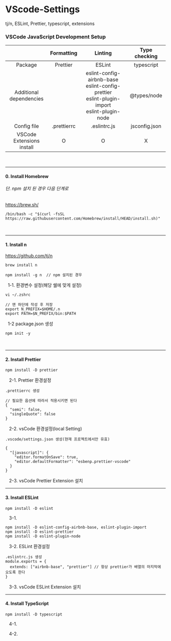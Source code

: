 # VScode-Settings
tj/n, ESLint, Prettier, typescript, extensions


### VSCode JavaScript Development Setup
||Formatting|Linting|Type checking|
|:----:|:-----:|:--------:|:-------:|
|Package|Prettier|ESLint|typescript|
|Additional <br> dependencies||eslint-config-airbnb-base <br> eslint-config-prettier <br> eslint-plugin-import <br> eslint-plugin-node |@types/node|
|Config file|.prettierrc|.eslintrc.js|jsconfig.json|
|VSCode<br>Extensions install|O|O|X|
<br>

------------
#### 0. Install Homebrew
###### 단. npm 설치 된 경우 다음 단계로
https://brew.sh/
```
/bin/bash -c "$(curl -fsSL https://raw.githubusercontent.com/Homebrew/install/HEAD/install.sh)"
```
<br>

------------
#### 1. Install n
https://github.com/tj/n
```
brew install n
```
```
npm install -g n  // npm 설치된 경우
```
&nbsp;&nbsp;1-1. 환경변수 설정(해당 쉘에 맞게 설정)
```
vi ~/.zshrc

// 맨 하단에 작성 후 저장
export N_PREFIX=$HOME/.n
export PATH=$N_PREFIX/bin:$PATH
```
&nbsp;&nbsp;1-2 package.json 생성
```
npm init -y
```
<br>

--------------
#### 2. Install Prettier
```
npm install -D prettier
```
&nbsp;&nbsp; 2-1. Prettier 환경설정
```
.prettierrc 생성

// 필요한 옵션에 따라서 적용시키면 된다
{
  "semi": false,
  "singleQuote": false
}
```
&nbsp;&nbsp; 2-2. vsCode 환경설정(local Setting)
```
.vscode/settings.json 생성(현재 프로젝트에서만 유효)

{
  "[javascript]": {
    "editor.formatOnSave": true,
    "editor.defaultFormatter": "esbenp.prettier-vscode"
  }
}
```
&nbsp;&nbsp; 2-3. vsCode Prettier Extension 설치
<br>

--------------------
#### 3. Install ESLint
```
npm install -D eslint
```
&nbsp;&nbsp; 3-1. 
```
npm install -D eslint-config-airbnb-base, eslint-plugin-import
npm install -D eslint-prettier
npm install -D eslint-plugin-node
```
&nbsp;&nbsp; 3-2. ESLint 환경설정
```
.eslintrc.js 생성
module.exports = {
  extends: ["airbnb-base", "prettier"] // 항상 prettier가 배열의 마지막에 오도록 한다
}
```
&nbsp;&nbsp; 3-3. vsCode ESLint Extension 설치
<br>

--------------------
#### 4. Install TypeScript
```
npm install -D typescript
```
&nbsp;&nbsp; 4-1. 

&nbsp;&nbsp; 4-2.
